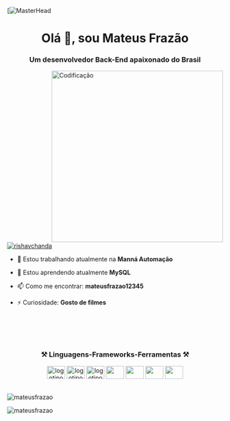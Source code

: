 [![MasterHead](https://firebasestorage.googleapis.com/v0/b/flexi-coding.appspot.com/o/dempgi7-520f8d5f-63d4-4453-8822-dbc149ae27f8.gif?alt=media&token=91c0c7b2-93c3-4029-b011-1a8703c5730d)
<h1 align="center">Olá 👋, sou Mateus Frazão</h1>
<h3 align="center">Um desenvolvedor Back-End apaixonado do Brasil</h3>
<img align="right" alt="Codificação" width="400" src="https://38.media.tumblr.com/a401eaca1220428dc37379cbd7312e16/tumblr_nv44lndz1l1u6xnmoo1_1280.gif">

<p align="left"> <a href="https://twitter.com/rishavchanda" target="_blank"><img src="https://img.shields.io/twitter/follow/rishavchanda?logo=twitter&style=for-the-badge" alt="rishavchanda"> </a></p>

- 🔭 Estou trabalhando atualmente na **Manná Automação**

- 🌱 Estou aprendendo atualmente **MySQL**

- 📫 Como me encontrar: **mateusfrazao12345**

- ⚡ Curiosidade: **Gosto de filmes**

###
<br>
<br>
<br>

<h3 align="center"> ⚒️ Linguagens-Frameworks-Ferramentas ⚒️</h3>
<div align="center">
     <img src="https://cdn.jsdelivr.net/gh/devicons/devicon/icons/html5/html5-original.svg" alt="logotipo HTML5" width="42" height="30">
     <img src="https://cdn.jsdelivr.net/gh/devicons/devicon/icons/css3/css3-original.svg" alt="logotipo CSS3" width="42" height="30">  
     <img src="https://cdn.jsdelivr.net/gh/devicons/devicon/icons/javascript/javascript-original.svg" alt="logotipo JavaScript" width="42" height="30">
      <img src="https://cdn.jsdelivr.net/gh/devicons/devicon@latest/icons/mysql/mysql-original.svg" width="42" height="30">
      <img src="https://cdn.jsdelivr.net/gh/devicons/devicon@latest/icons/figma/figma-original.svg" width="42" height="30">
      <img src="https://cdn.jsdelivr.net/gh/devicons/devicon@latest/icons/bootstrap/bootstrap-original.svg" width="42" height="30">
      <img src="https://cdn.jsdelivr.net/gh/devicons/devicon@latest/icons/git/git-original.svg" width="42" height="30">
          
          
          
</div>
<br>
<div>
   <p><img align="center" src="https://github-readme-stats.vercel.app/api?username=mateusfrazao&show_icons=true&locale=en&theme=tokyonight" alt="mateusfrazao"></p>
   <p><img align="center" src="https://github-readme-streak-stats.herokuapp.com/?user=mateusfrazao&theme=tokyonight" alt="mateusfrazao"></p>
</div>
